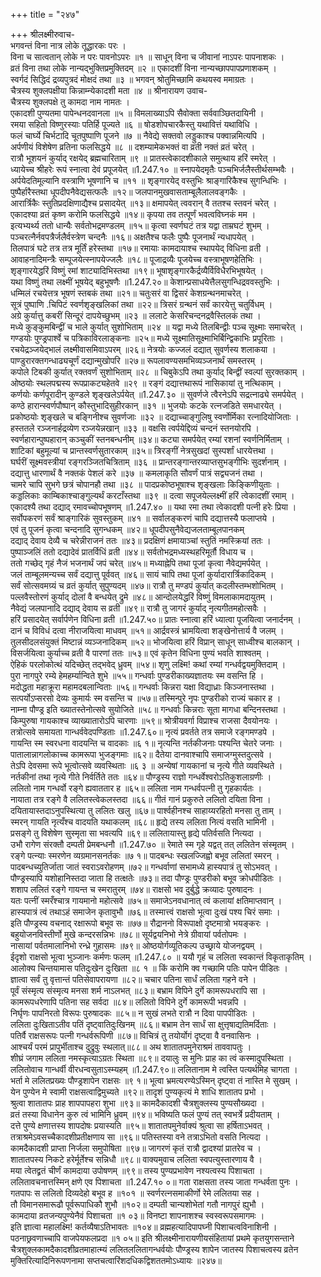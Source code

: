 +++
title = "२४७"

+++
श्रीलक्ष्मीरुवाच-  
भगवन्तं विना नात्र लोके तूद्धारकः परः ।  
विना च सात्वतान् लोके न परः पावनोऽपरः ॥१ ॥
साधून् विना च जीवानां नाऽपरः पापनाशकः ।  
व्रतं विना तथा लोके नान्यद्भुक्तिप्रमुक्तिदम् ॥२ ॥
एकादशीं विना नान्यच्छापपापप्रणाशकम् ।  
स्वर्गदं सिद्धिदं द्रव्यपुत्रदं मोक्षदं तथा ॥३ ॥
भगवन् श्रोतुमिच्छामि कथयस्व ममाग्रतः ।  
चैत्रस्य शुक्लपक्षीया किन्नाम्न्येकादशी मता ॥४ ॥
श्रीनारायण उवाच-  
चैत्रस्य शुक्लपक्षे तु कामदा नाम नामतः ।  
एकादशी पुण्यतमा पापेन्धनदवानला ॥५ ॥
विमलाख्याऽपि सैवोक्ता सर्ववाञ्छितदायिनी ।  
रमया सहितो विष्णुरस्याः पतिर्हि पूज्यते ॥६ ॥
षोडशोपचारकैस्तु यथावित्तं यथाविधि ।  
फलं चार्घ्ये चिर्भटादि चूतपुष्पाणि पूजने ॥७ ॥
नैवेद्ये सक्तवो लड्डुकाश्च पक्वान्नमित्यपि ।  
अर्पणीयं विशेषेण व्रतिना फलसिद्धये ॥८ ॥
दशम्यामेकभक्तं वा व्रती नक्तं व्रतं चरेत् ।  
रात्रौ भूशयनं कुर्याद् रक्षयेद् ब्रह्मचारिताम् ॥९ ॥
प्रातस्त्वेकादशीकाले समुत्थाय हरिं स्मरेत् ।  
ध्यायेच्च श्रीहरेः रूपं स्नात्वा देवं प्रपूजयेत् ॥1.247.१० ॥
स्नापयेदमृतैः पञ्चभिर्जलैस्तीर्थसम्भवैः ।  
अर्पयेदतिमूल्यानि वस्त्राणि भूषणानि च ॥११ ॥
शृङ्गारयेद् वस्तुभिः श्राङ्गारिकैश्च सुगन्धिभिः ।  
पुष्पैर्हारैस्तथा धूपदीपनैवेद्यसत्फलैः ॥१२॥
जलपानमुखवासताम्बूलैलालवङ्गकैः ।  
आरार्त्रिकैः स्तुतिप्रदक्षिणाद्यैश्च प्रसादयेत् ॥१३॥
क्षमापयेत् त्ववरान् वै ततश्च स्तवनं चरेत् ।  
एकादश्या व्रतं कृष्ण करोमि फलसिद्धये ॥१४॥
कृपया तव तत्पूर्णं भवत्वविघ्नकं मम ।  
इत्यभ्यर्थ्य ततो धान्यैः सर्वतोभद्रमण्डलम् ॥१५॥
कृत्वा स्वर्णघटं तत्र यद्वा ताम्रघटं शुभम् ।  
पञ्चरत्नैर्नवपत्रैर्जलैर्वस्त्रेण चन्दनैः ॥१६॥
अक्षतैश्च फलैः पुष्पैः पूजनार्थं न्यधापयेत् ।  
तिलपात्रं घटे तत्र तत्र मूर्तिं हरेस्तथा ॥१७॥
रमायाः कामदायाश्च स्थापयेद् विधिना व्रती ।  
आवाहनादिमन्त्रैः सम्पूजयेत्स्नापयेज्जलैः ॥१८॥
पूजाद्रव्यैः पूजयेच्च वस्त्राभूषणहेतिभिः ।  
शृङ्गारयेद्धरिं विष्णुं रमां शाट्यादिभिस्तथा ॥१९॥
भूषाशृङ्गारकैर्द्रव्यैर्विविधैरभिभूषयेत् ।  
यथा विष्णुं तथा लक्ष्मीं भूषयेद् बहुभूषणैः ॥1.247.२०॥
केशान्प्रसाधयेत्तैलसुगन्धिद्रववस्तुभिः ।  
धम्मिलं रचयेत्तत्र भूषणं स्तबकं तथा ॥२१॥
चतुःसरं वा द्विसरं केशग्रन्थनमाचरेत् ।  
सूत्रं पुष्पाणि .चिपिटं स्वर्णशृङ्खलिकां तथा ॥२२॥
त्रिसरं ग्रन्थनं सर्वं कारयेत्तु चतुर्विधम् ।  
अग्रे कुर्यात्तु कबरीं सिन्दूरं दापयेच्छुभम् ॥२३ ॥
ललाटे केसरिचन्दनद्रवैस्तिलकं तथा ।  
मध्ये कुङ्कुमबिन्द्वीं च भाले कुर्यात् सुशोभिताम् ॥२४ ॥
यद्वा मध्ये तिलबिन्द्वीः पञ्च सूक्ष्माः समाचरेत् ।  
गण्डयोः पुण्ड्रपार्श्वे च पत्रिकाविरलाङ्कनाः ॥२५॥
मध्ये सूक्ष्मातिसूक्ष्माभिर्बिन्द्विकाभिः प्रपूरिताः ।  
रचयेद्रञ्जयेद्भालं लक्ष्मीवासमिवाऽपरम् ॥२६॥
नेत्रयोः कज्जलं दद्यात् सुवर्णस्य शलाकया ।  
पाण्डुरारक्तगन्धाढ्यचूर्णं दद्यान्मुखोपरि ॥२७॥
रूपलावण्यसमभिव्यञ्जनार्थं समस्तरम् ।  
कपोले टिबकी कुर्यात् रक्तवर्णं सुशोभिताम् ॥२८ ॥
चिबुकेऽपि तथा कुर्याद् बिन्द्वीं स्वल्पां सुरक्तकाम् ।  
ओष्ठयोः स्थलपद्मस्य रूपप्राकट्यहेतवे ॥२९ ॥
रङ्गं दद्यात्तथारूपं नासिकायां तु नत्थिकाम् ।  
कर्णयोः कर्णपूरादीन् कुण्डले शृङ्खलेऽर्पयेत् ॥1.247.३० ॥
सुवर्णजे त्वैरनेऽपि सद्रत्नाढ्ये समर्पयेत् ।  
कण्ठे हारान्स्वर्णपौष्पान् कौस्तुभादिसुहीरकान् ॥३१ ॥
भुजयोः कटके रत्नजडिते समधारयेत् ।  
प्रकोष्ठयोः शृङ्खले च बङ्गिनीश्च सुवर्णजाः ॥३२ ॥
दद्याच्चाङ्गुलिषु स्वर्णोर्मिका रत्नादियोजिताः ।  
हस्ततले रञ्जनार्हद्रव्येण रञ्जयेन्नखान् ॥३३ ॥
वक्षसि त्वर्पयेद्दिव्यं चन्दनं स्तनयोरपि ।  
स्वर्णहारान्पुष्पहारान् कञ्चुकीं स्तनबन्धनीम् ॥३४॥
कट्या समर्पयेत् रम्यां रशनां स्वर्णनिर्मिताम् ।  
शाटिकां बहुमूल्यां च प्रान्तस्वर्णसुतारकाम् ॥३५॥
त्रिरङ्गीं नेत्रसुखदां सुस्पर्शां धारयेत्तथा ।  
घर्घरीं सूक्ष्मवस्त्रीयां रङ्गरञ्जितचित्रिताम् ॥३६ ॥
प्रान्तरङ्गान्तरव्याप्तसुभङ्गीभिः सुदर्शनाम् ।  
दद्यात्तु धारणार्थं वै नक्तकं पेशलं करे ॥३७ ॥
कमलाकृति सौवर्णं पात्रं सद्व्यजनं तथा ।  
चामरे चापि सुभगे छत्रं चोपानहौ तथा ॥३८ ॥
पादप्रकोष्ठभूषाश्च शृङ्खलाः किङ्किणीयुताः ।  
कड्डलिकाः काम्बिकाश्चाङ्गुल्यर्थं करटाँस्तथा ॥३९ ॥
दत्वा सपूजयेल्लक्ष्मीं हरिं त्वेकादशीं रमाम् ।  
एकादश्यै तथा दद्याद् रमावच्चोपभूषणम् ॥1.247.४० ॥
यथा रमा तथा त्वेकादशी पत्नी हरेः प्रिया ।  
सर्वोपकरणं सर्वं श्राङ्गारिकं सुवस्तुकम् ॥४१ ॥
सर्वालङ्करणं चापि दद्यात्तस्यै फलाप्तये ।  
एवं तु पूजनं कृत्वा चन्दनादि सुगन्धकम् ॥४२॥
धूपदीपसुनैवेद्यजलताम्बूलपानकम्  
दद्याद् देवाय देव्यै च चरेन्नीराजनं ततः ॥४३॥
प्रदक्षिणं क्षमायाञ्चां स्तुतिं नमस्क्रियां ततः ।  
पुष्पाञ्जलिं ततो दद्यादेवं प्रातर्विधिं व्रती ॥४४॥
सर्वतोभद्रमध्यस्थहरिमूर्तौ विधाय च ।  
ततो गच्छेद् गृहं नैजं भजनार्थं जपं चरेत् ॥४५॥
मध्याह्नेपि तथा पूजां कृत्वा नैवेद्यमर्पयेत् ।  
जलं ताम्बूलमन्यच्च सर्वं दद्यात्तु पूर्ववत् ॥४६॥
सायं चापि तथा पूजां कुर्यादारार्त्रिकादिकम् ।  
सर्वं सोत्सवमग्र्यं च व्रतं कुर्यात् सुपुण्यदम् ॥४७॥
रात्रौ तु मण्डपं कुर्यात् कदलीस्तम्भशोभितम् ।  
पल्लवैस्तोरणं कुर्याद् दोलां वै बन्धयेत् द्रुमे ॥४८॥
आन्दोलयेद्धरिं विष्णुं विमलाकामदायुतम् ।  
नैवेद्यं जलपानादि दद्याद् देवाय स व्रती ॥४९॥
रात्रौ तु जागरं कुर्याद् नृत्यगीतमहोत्सवैः ।  
हरिं प्रसादयेत् सर्वार्पणेन विधिना व्रती ॥1.247.५०॥
प्रातः स्नात्वा हरिं ध्यात्वा पूजयित्वा जनार्दनम् ।  
दानं च विविधं दत्वा नीराजयित्वा माधवम् ॥५१॥
आर्द्रवस्त्रं भ्रामयित्वा शङ्खेनोत्तार्य वै जलम् ।  
तुलसीदलसंयुक्तं मिष्टान्नं व्यञ्जनादिकम् ॥५२॥
भोजयित्वा हरिं विप्रान् साधून् साध्वीश्च बालकान् ।  
विसर्जयित्वा कुर्याच्च व्रती वै पारणां ततः ॥५३॥
एवं कृतेन विधिना पुण्यं भवति शाश्वतम् ।  
ऐहिकं परलोकोत्थं यदिच्छेत् तद्भवेद् ध्रुवम् ॥५४॥
शृणु लक्ष्मि! कथां रम्यां गन्धर्वद्वयमुक्तिदाम् ।  
पुरा नागपुरे रम्ये हेमहर्म्यान्विते शुभे ॥५५॥
गन्धर्वाः पुण्डरीकाख्यज्ञातयः स्म वसन्ति हि ।  
मदोद्धता महाक्रूरा महामदबलान्विताः ॥५६॥
गन्धर्वाः किन्नरा यक्षा विद्याध्राः किञ्जनास्तथा ।  
सत्पर्योऽप्सरसो देव्यः कुमार्यः स्म वसन्ति च ॥५७॥
तस्मिन्पुरे नृपः पुण्डरीको राज्यं चकार ह ।  
नाम्ना पौण्ड्र इति ख्यातस्तेनोत्सवे सुयोजिते ॥५८॥
गन्धर्वाः किन्नराः सूता मागधा बन्दिनस्तथा ।  
किम्पुरुषा गायकाश्च व्याख्यातारोऽपि चारणाः ॥५९॥
श्रोत्रीयवर्गा विप्राश्च राजसा दैवयोनयः ।  
तत्रोत्सवे समायता गान्धर्ववेदपण्डिताः ॥1.247.६०॥
नृत्यं प्रवर्तते तत्र समाजे रङ्गमण्डपे ।  
गायन्ति स्म स्वरधना वादयन्ति च वादकाः ॥६ १॥
नृत्यन्ति नर्तकीजनाः पश्यन्ति चेतरे जनाः ।  
पातालान्नागलोकाच्च कामरूपा भुजङ्गमाः ॥६२॥
दैतेया दानवाश्चापि समाजग्मुस्तदुत्सवे ।  
तेऽपि देवसमा रूपे भूत्वोत्सवे व्यवस्थिताः ॥६ ३ ॥
अन्येषां गायकानां च नृत्ये गीते व्यवस्थिते ।  
नर्तकीनां तथा नृत्ये गीते निर्वर्तिते ततः ॥६४॥
पौण्ड्रस्य राज्ञो गन्धर्वेश्वरोऽतिकुशलाग्रणीः ।  
ललितो नाम गन्धर्वो रङ्गे ह्यवाततार ह ॥६५॥
ललिता नाम गन्धर्वपत्नी तु गृहकार्यतः ।  
नायाता तत्र रङ्गे वै ललितस्त्वेकलस्तदा ॥६६॥
गीतं गानं प्रकुरुते ललितो दयिता विना ।  
दयितायास्तदाऽनुपस्थित्या तु ललितः खलु ॥६७॥
पार्श्वहीनश्च साहाय्यरहितो मनसा तु ताम् ।  
स्मरन् गायति नृत्यँश्च वादयति यथाकलम् ॥६८॥
हृद्ये तस्य ललिता नित्यं वसति भामिनी ।  
प्रसङ्गे तु विशेषेण सुस्मृता सा भवत्यपि ॥६९॥
ललितायास्तु हृद्ये पतिर्वसति नित्यदा ।  
उभौ रागेण संरक्तौ दम्पती प्रेमबन्धनौ ॥1.247.७० ॥
रेमाते स्म गृहे यद्वत् तत् ललितेन संस्मृतम् ।  
रङ्गे पत्न्याः स्मरणेन व्यग्रमानसनर्तकः ॥७ १॥
पादबन्धः स्खलज्जिह्वो बभूव ललितां स्मरन् ।  
पादबन्धच्युतिर्जाता जातं स्वराऽवरोहणम् ॥७२॥
गन्धर्वाणां सभामध्ये हास्यपात्रं तु सोऽभवत् ।  
पौण्ड्रस्यापि यशोहानिस्तदा जाता हि तत्क्षतेः ॥७३॥
तदा पौण्ड्रः पुण्डरीको बभूव क्रोधपीडितः ।  
शशाप ललितं रङ्गे गायन्त च स्मरातुरम् ॥७४॥
राक्षसो भव दुर्बुद्धे क्रव्यादः पुरुषादनः ।  
यतः पत्नीं स्मरँश्चात्र गायमानो महोत्सवे ॥७५॥
समाजेऽनवधानात् त्वं कलायां क्षतिमाप्तवान् ।  
हास्यपात्रं त्वं तथाऽहं समाजेन कृतावुभौ ॥७६॥
तस्मात्त्वं राक्षसो भूत्वा दुःखं पश्य चिरं समाः ।  
इति पौण्ड्रस्य वचनाद् रक्षारूपो बभूव सः ॥७७॥
रौद्राननो विरूपाक्षो दृष्टमात्रो भयङ्करः ।  
बहुयोजनविस्तीर्णो मुखे कन्दरसन्निभः ॥७८॥
सूर्यद्वयनिभो नेत्रे ग्रीवायां पर्वतोपमः ।  
नासायां पर्वतमालानिभो रन्ध्रे गुहासमः ॥७९॥
ओष्ठयोर्गव्यूतिकल्प उच्छ्राये योजनद्वयम् ।  
ईदृशो राक्षसो भूत्वा भुञ्जानः कर्मणः फलम् ॥1.247.८० ॥
ययौ गृहं च ललिता स्वकान्तं विकृताकृतिम् ।  
आलोक्य चिन्तयामास पतिदुःखेन दुःखिता ॥८ १ ॥
किं करोमि क्व गच्छामि पतिः पापेन पीडितः ।  
ज्ञात्वा सर्वं तु वृत्तान्तं पतिसेवापरायणा ॥८२॥
चचार पतिना सार्धं ललिता गहने वने ।  
पूर्वं संस्मृत्य संस्मृत्य मनसा शर्म नाऽलभत् ॥८३॥
बभ्राम विपिने दुर्गे कामरूपधरापि सा ।  
कामरूपधरेणापि पतिना सह सर्वदा ॥८४॥
ललितो विपिने दुर्गे कामरूपी भवन्नपि ।  
निर्घृणः पापनिरतो विरूपः पुरुषादकः ॥८५॥
न सुखं लभते रात्रौ न दिवा पापपीडितः ।  
ललिता दुःखिताऽतीव पतिं दृष्ट्वातिदुःखिनम् ॥८६॥
बभ्राम तेन सार्धं सा क्षुत्तृषाद्यतिमर्दिताः ।  
पतिर्वै राक्षसरूपः पत्नी गन्धर्वरूपिणी ॥८७॥
विचित्रं तु तयोर्योगं दृष्ट्वा वै वनवासिनः ।  
आश्चर्यं परमं प्रापुर्भीताश्च दुद्रुवुः स्थलात्॥८८॥
अथ शातातपमुनेराश्रमं ताववापतुः ।  
शीघ्रं जगाम ललिता नमस्कृत्याऽग्रतः स्थिता ॥८९॥
दयालुः स मुनिः प्राह का त्वं कस्मादुपस्थिता ।  
ललितोवाच गान्धर्वी वीरधन्वसुताऽस्म्यहम् ॥1.247.९०॥
ललितानाम मे त्वस्ति पत्यर्थमिह चागता ।  
भर्ता मे ललितप्रख्यः पौण्ड्रशापेन राक्षसः ॥९ १॥
भूत्वा भ्रमत्यरण्येऽस्मिन् दृष्ट्वा तं नास्ति मे सुखम् ।  
येन पुण्येन मे स्वामी राक्षसत्वाद्विमुच्यते ॥९२॥
तादृशं पुण्यकृत्यं मे शाधि शातातप प्रभो ।  
श्रुत्वा शातातपः प्राह शापपापहरा शुभा ॥९३॥
कामदैकादशी चैत्रशुक्लस्य पुण्यसौख्यदा ।  
व्रतं तस्या विधानेन कुरु त्वं भामिनि ध्रुवम् ॥९४॥
भविष्यति फलं पुण्यं तत् स्वभर्त्रे प्रदीयताम् ।  
दत्ते पुण्ये क्षणात्तस्य शापदोषः प्रयास्यति ॥९५॥
शातातपमुनेर्वाक्यं श्रुत्वा सा हर्षिताऽभवत् ।  
तत्राश्रमेऽवसच्चैकादशीप्रतीक्षणाय सा ॥९६॥
पतिस्तस्या वने तत्राऽभितो वसति नित्यदा ।  
कामदैकादशी प्राप्ता निर्जला समुपोषिता ॥९७॥
जागरणं कृतं रात्रौ द्वादश्यां प्रातरेव च ।  
शातातपस्य निकटे हरेर्मूर्तेश्च सन्निधौ ॥९८॥
वाक्यमुवाच ललिता स्वपत्युस्तारणाय वै ।  
मया त्वेतद्व्रतं चीर्णं कामदाया उपोषणम् ॥९९॥
तस्य पुण्यप्रभावेण नश्यत्वस्य पिशाचता ।  
ललितावचनात्तस्मिन् क्षणे एव पिशाचता ॥1.247.१० ०॥
गता राक्षसता तस्य जाता गन्धर्वता पुनः ।  
गतपापः स ललितो दिव्यदेहो बभूव ह ॥१०१ ॥
स्वर्णरत्नसमाकीर्णो रेमे ललितया सह ।  
तौ विमानसमारूढौ पूर्वरूपाधिकौ शुभौ ॥१०२॥
दम्पती चान्यशोभेतां गतौ नागपुरं ह्युभौ ।  
कामदाया व्रतजन्यपुण्येनैवं पिशाचता ॥१ ०३॥
विनष्टा शापनाशश्च स्वस्वरूपसमागमः ।  
इति ज्ञात्वा महालक्ष्मि! कर्तव्यैषाऽतिभावतः ॥१०४॥
व्रह्महत्यादिपापघ्नी पिशाचत्वविनाशिनी ।  
पठनाछ्रवणाच्चापि वाजपेयफलप्रदा ॥१ ०५॥
इति श्रीलक्ष्मीनारायणीयसंहितायां प्रथमे कृतयुगसन्ताने चैत्रशुक्लकामदैकादशीव्रतमाहात्म्यं ललितललितागन्धर्वयोः पौण्ड्रस्य शापेन जातस्य पिशाचत्वस्य व्रतेन मुक्तिरित्यादिनिरूपणनामा सप्तचत्वारिंशदधिकद्विशततमोऽध्यायः ॥२४७॥
    
